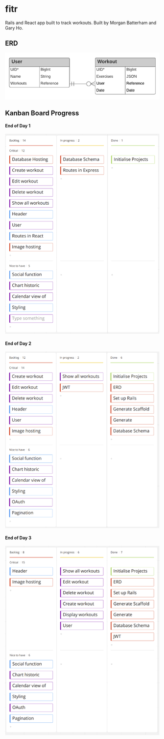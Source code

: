 # fitr

Rails and React app built to track workouts. Built by Morgan Batterham and Gary Ho.

## ERD

![Entity Relationship Diagram](docs/fitr-erd.png)

## Kanban Board Progress

#### End of Day 1

![End of Day 1](docs/kanban1.png)

#### End of Day 2

![End of Day 2](docs/kanban2.png)

#### End of Day 3

![End of Day 3](docs/kanban3.png)